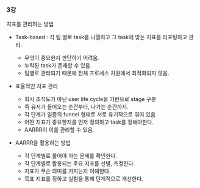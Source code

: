 ### 3강

지표를 관리하는 방법
- Task-based : 각 팀 별로 task를 나열하고 그 task에 맞는 지표를 리포팅하고 관리.
    - 무엇이 중요한지 판단하기 어려움. 
    - 누락된 task가 존재할 수 있음.
    - 팀별로 관리되기 때문에 전체 프로세스 차원에서 최적화되지 않음.

- 효율적인 지표 관리
    - 회사 조직도가 아닌 user life cycle을 기반으로 stage 구분
    - 즉 유저가 들어오는 순간부터, 나가는 순간까지.
    - 각 단계가 일종의 funnel 형태로 서로 유기적으로 엮여 있음
    - 어떤 지표가 중요한지를 먼저 정의하고 task를 정해야한다.
    - AARRR이 이를 관리할 수 있음.

- AARRR을 활용하는 방법
    - 각 단계별로 풀어야 하는 문제를 확인한다.
    - 각 단계별로 활용되는 주요 지표를 선별, 측정한다.
    - 지표가 무슨 의미를 가지는지 이해한다.
    - 목표 지표를 정하고 실험을 통해 단계적으로 개선한다.

